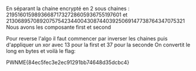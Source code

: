 En séparant la chaine encrypté en 2 sous chaines : 219516015989366871732728605936755197601 et 2130689570892075754234400430874403925069147738764347075321
Nous avons les composante first et second

Pour reverse l'algo il faut commencer par inverser les chaines puis d'appliquer un xor avec 13 pour la first et 37 pour la seconde
On convertit le long en bytes et voilà le flag:

PWNME{84ec5fec3e2ec91291bb74648d35dcbc4}
